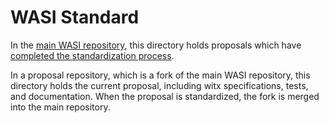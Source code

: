 # WASI Standard

In the [main WASI repository], this directory holds proposals which have
[completed the standardization process].

In a proposal repository, which is a fork of the main WASI repository,
this directory holds the current proposal, including witx specifications,
tests, and documentation. When the proposal is standardized, the fork is
merged into the main repository.

[main WASI repository]: https://github.com/WebAssembly/WASI/issues/360
[completed the standardization process]: https://github.com/WebAssembly/meetings/blob/master/process/phases.md#5-the-feature-is-standardized-working-group
